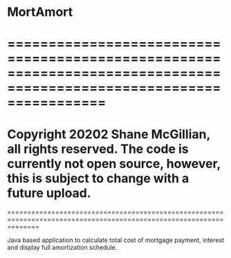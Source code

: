 # MortAmort

====================================================================================================================
====================================================================================================================
 Copyright 20202 Shane McGillian, all rights reserved.
 The code is currently not open source, however, this is subject to change with a future upload.
====================================================================================================================
====================================================================================================================

Java based application to calculate total cost of mortgage payment, interest and display full amortization schedule. 
